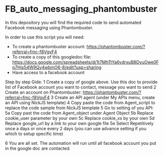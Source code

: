 # FB_auto_messaging_phantombuster
In this depository you will find the required code to send automated Facebook messaging using Phantombuster.

In order to use this script you will need:
- To create a phantombuster account: https://phantombuster.com/?referral=fmc-f8VgvF4 
- To create a copy of this googledoc file: https://docs.google.com/spreadsheets/d/1t7MhTtYa6vdrxuB8DyuOwe0Fp7Hjs54W9Qv4wbmO6-8/edit?usp=sharing
- Have access to a facebook account

Step by step Gide:
1 Create a copy of google above. Use this doc to provide list of Facebook account you want to contact, message you want to send
2 Create an account on Phantombuster: https://phantombuster.com/?referral=fmc-f8VgvF4 
3 Create an API agent (under My APIs menu, create an API using NickJS template)
4 Copy paste the code from Agent_script to replace the code sample from NickJS template
5 Go to setting of you API:
  5a Copy past the code from Agent_object under Agent Object
  5b Replace cookie_user parameter by your own
  5c Replace cookie_xs by your own
  5d  Replace google_url by a link to your own google file
  5e Select Repetitively once a days or once every 2 days (you can use advance setting if you which to setup specific time)
  
6 You are all set. The automation will run until all facebook account you put in the google doc are contacted.
